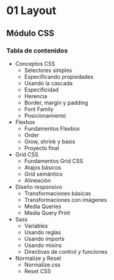 # 01 Layout

## Módulo CSS

### Tabla de contenidos

- Conceptos CSS
  - Selectores simples
  - Especificando propiedades
  - Usando la cascada
  - Especificidad
  - Herencia
  - Border, margin y padding
  - Font Family
  - Posicionamiento
- Flexbox
  - Fundamentos Flexbox
  - Order
  - Grow, shrink y basis
  - Proyecto final
- Grid CSS
  - Fundamentos Grid CSS
  - Atajos básicos
  - Grid semántico
  - Alineación
- Diseño responsivo
  - Transformaciones básicas
  - Transformaciones con imágenes
  - Media Queries
  - Media Query Print
- Sass
  - Variables
  - Usando reglas
  - Usando imports
  - Usando mixins
  - Directivas de control y funciones
- Normalize y Reset
  - Normalize.css
  - Reset CSS
